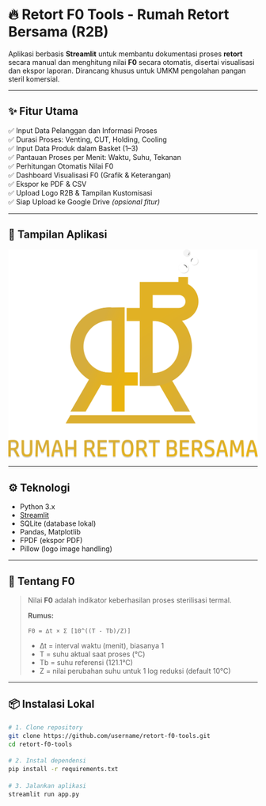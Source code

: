 # 🔥 Retort F0 Tools - Rumah Retort Bersama (R2B)

Aplikasi berbasis **Streamlit** untuk membantu dokumentasi proses **retort** secara manual dan menghitung nilai **F0** secara otomatis, disertai visualisasi dan ekspor laporan. Dirancang khusus untuk UMKM pengolahan pangan steril komersial.

---

## ✨ Fitur Utama

✅ Input Data Pelanggan dan Informasi Proses  
✅ Durasi Proses: Venting, CUT, Holding, Cooling  
✅ Input Data Produk dalam Basket (1–3)  
✅ Pantauan Proses per Menit: Waktu, Suhu, Tekanan  
✅ Perhitungan Otomatis Nilai F0  
✅ Dashboard Visualisasi F0 (Grafik & Keterangan)  
✅ Ekspor ke PDF & CSV  
✅ Upload Logo R2B & Tampilan Kustomisasi  
✅ Siap Upload ke Google Drive *(opsional fitur)*

---

## 📸 Tampilan Aplikasi

![Logo R2B](./R2B.png)

---

## ⚙️ Teknologi

- Python 3.x
- [Streamlit](https://streamlit.io/)
- SQLite (database lokal)
- Pandas, Matplotlib
- FPDF (ekspor PDF)
- Pillow (logo image handling)

---

## 🧮 Tentang F0

> Nilai **F0** adalah indikator keberhasilan proses sterilisasi termal.
>
> **Rumus:**
>
> ```
> F0 = ∆t × Σ [10^((T - Tb)/Z)]
> ```
>
> - ∆t = interval waktu (menit), biasanya 1
> - T = suhu aktual saat proses (°C)
> - Tb = suhu referensi (121.1°C)
> - Z = nilai perubahan suhu untuk 1 log reduksi (default 10°C)

---

## 📦 Instalasi Lokal

```bash
# 1. Clone repository
git clone https://github.com/username/retort-f0-tools.git
cd retort-f0-tools

# 2. Instal dependensi
pip install -r requirements.txt

# 3. Jalankan aplikasi
streamlit run app.py
